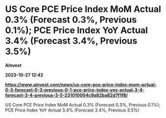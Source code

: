# US Core PCE Price Index MoM Actual 0.3% (Forecast 0.3%, Previous 0.1%); PCE Price Index YoY Actual 3.4% (Forecast 3.4%, Previous 3.5%)
**AInvest**

**2023-10-27 12:42**

**https://www.ainvest.com/news/us-core-pce-price-index-mom-actual-0-3-forecast-0-3-previous-0-1-pce-price-index-yoy-actual-3-4-forecast-3-4-previous-3-5-231010004c9a82ba82d7f1f8/**

US Core PCE Price Index MoM Actual 0.3% (Forecast 0.3%, Previous 0.1%); PCE Price Index YoY Actual 3.4% (Forecast 3.4%, Previous 3.5%)